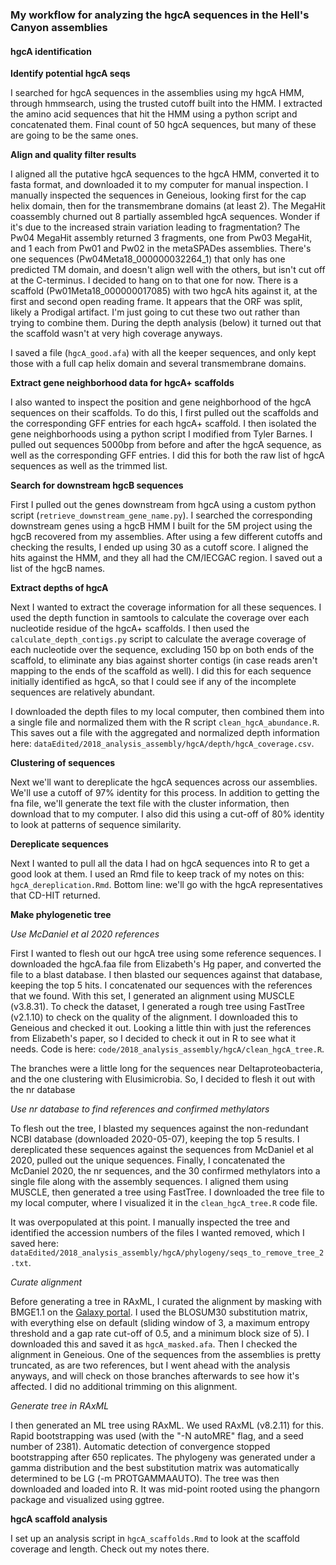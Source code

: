 ### My workflow for analyzing the hgcA sequences in the Hell's Canyon assemblies

#### hgcA identification


**Identify potential hgcA seqs**

I searched for hgcA sequences in the assemblies using my hgcA HMM, through hmmsearch, using the trusted cutoff built into the HMM.
I extracted the amino acid sequences that hit the HMM using a python script and concatenated them.
Final count of 50 hgcA sequences, but many of these are going to be the same ones.

**Align and quality filter results**

I aligned all the putative hgcA sequences to the hgcA HMM, converted it to fasta format, and downloaded it to my computer for manual inspection.
I manually inspected the sequences in Geneious, looking first for the cap helix domain, then for the transmembrane domains (at least 2).
The MegaHit coassembly churned out 8 partially assembled hgcA sequences.
Wonder if it's due to the increased strain variation leading to fragmentation?
The Pw04 MegaHit assembly returned 3 fragments, one from Pw03 MegaHit, and 1 each from Pw01 and Pw02 in the metaSPADes assemblies.
There's one sequences (Pw04Meta18_000000032264_1) that only has one predicted TM domain, and doesn't align well with the others, but isn't cut off at the C-terminus.
I decided to hang on to that one for now.
There is a scaffold (Pw01Meta18_000000017085) with two hgcA hits against it, at the first and second open reading frame.
It appears that the ORF was split, likely a Prodigal artifact.
I'm just going to cut these two out rather than trying to combine them.
During the depth analysis (below) it turned out that the scaffold wasn't at very high coverage anyways.

I saved a file (`hgcA_good.afa`) with all the keeper sequences, and only kept those with a full cap helix domain and several transmembrane domains.



**Extract gene neighborhood data for hgcA+ scaffolds**

I also wanted to inspect the position and gene neighborhood of the hgcA sequences on their scaffolds.
To do this, I first pulled out the scaffolds and the corresponding GFF entries for each hgcA+ scaffold.
I then isolated the gene neighborhoods using a python script I modified from Tyler Barnes.
I pulled out sequences 5000bp from before and after the hgcA sequence, as well as the corresponding GFF entries.
I did this for both the raw list of hgcA sequences as well as the trimmed list.



**Search for downstream hgcB sequences**

First I pulled out the genes downstream from hgcA using a custom python script (`retrieve_downstream_gene_name.py`).
I searched the corresponding downstream genes using a hgcB HMM I built for the 5M project using the hgcB recovered from my assemblies.
After using a few different cutoffs and checking the results, I ended up using 30 as a cutoff score.
I aligned the hits against the HMM, and they all had the CM/IECGAC region.
I saved out a list of the hgcB names.


**Extract depths of hgcA**

Next I wanted to extract the coverage information for all these sequences.
I used the depth function in samtools to calculate the coverage over each nucleotide residue of the hgcA+ scaffolds.
I then used the `calculate_depth_contigs.py` script to calculate the average coverage of each nucleotide over the sequence, excluding 150 bp on both ends of the scaffold, to eliminate any bias against shorter contigs (in case reads aren't mapping to the ends of the scaffold as well).
I did this for each sequence initially identified as hgcA, so that I could see if any of the incomplete sequences are relatively abundant.

I downloaded the depth files to my local computer, then combined them into a single file and normalized them with the R script `clean_hgcA_abundance.R`.
This saves out a file with the aggregated and normalized depth information here: `dataEdited/2018_analysis_assembly/hgcA/depth/hgcA_coverage.csv`.


**Clustering of sequences**

Next we'll want to dereplicate the hgcA sequences across our assemblies.
We'll use a cutoff of 97% identity for this process.
In addition to getting the fna file, we'll generate the text file with the cluster information, then download that to my computer.
I also did this using a cut-off of 80% identity to look at patterns of sequence similarity.

**Dereplicate sequences**

Next I wanted to pull all the data I had on hgcA sequences into R to get a good look at them.
I used an Rmd file to keep track of my notes on this: `hgcA_dereplication.Rmd`.
Bottom line: we'll go with the hgcA representatives that CD-HIT returned.


**Make phylogenetic tree**

*Use McDaniel et al 2020 references*

First I wanted to flesh out our hgcA tree using some reference sequences.
I downloaded the hgcA.faa file from Elizabeth's Hg paper, and converted the file to a blast database.
I then blasted our sequences against that database, keeping the top 5 hits.
I concatenated our sequences with the references that we found.
With this set, I generated an alignment using MUSCLE (v3.8.31).
To check the dataset, I generated a rough tree using FastTree (v2.1.10) to check on the quality of the alignment.
I downloaded this to Geneious and checked it out.
Looking a little thin with just the references from Elizabeth's paper, so I decided to check it out in R to see what it needs.
Code is here: `code/2018_analysis_assembly/hgcA/clean_hgcA_tree.R`.

The branches were a little long for the sequences near Deltaproteobacteria, and the one clustering with Elusimicrobia.
So, I decided to flesh it out with the nr database

*Use nr database to find references and confirmed methylators*

To flesh out the tree, I blasted my sequences against the non-redundant NCBI database (downloaded 2020-05-07), keeping the top 5 results.
I dereplicated these sequences against the sequences from McDaniel et al 2020, pulled out the unique sequences.
Finally, I concatenated the McDaniel 2020, the nr sequences, and the 30 confirmed methylators into a single file along with the assembly sequences.
I aligned them using MUSCLE, then generated a tree using FastTree.
I downloaded the tree file to my local computer, where I visualized it in the `clean_hgcA_tree.R` code file.

It was overpopulated at this point.
I manually inspected the tree and identified the accession numbers of the files I wanted removed, which I saved here: `dataEdited/2018_analysis_assembly/hgcA/phylogeny/seqs_to_remove_tree_2.txt`.




*Curate alignment*

Before generating a tree in RAxML, I curated the alignment by masking with BMGE1.1 on the [Galaxy portal](https://galaxy.pasteur.fr/?tool_id=toolshed.pasteur.fr%2Frepos%2Fdcorreia%2Fbmge%2Fbmge%2F1.12&version=1.12&__identifer=5anq311b6rv).
I used the BLOSUM30 substitution matrix, with everything else on default (sliding window of 3, a maximum entropy threshold and a gap rate cut-off of 0.5, and a minimum block size of 5).
I downloaded this and saved it as `hgcA_masked.afa`.
Then I checked the alignment in Geneious.
One of the sequences from the assemblies is pretty truncated, as are two references, but I went ahead with the analysis anyways, and will check on those branches afterwards to see how it's affected.
I did no additional trimming on this alignment.


*Generate tree in RAxML*

I then generated an ML tree using RAxML.
We used RAxML (v8.2.11) for this.
Rapid bootstrapping was used (with the "-N autoMRE" flag, and a seed number of 2381).
Automatic detection of convergence stopped bootstrapping after 650 replicates.
The phylogeny was generated under a gamma distribution and the best substitution matrix was automatically determined to be LG (-m PROTGAMMAAUTO).
The tree was then downloaded and loaded into R. It was mid-point rooted using the phangorn package and visualized using ggtree.



**hgcA scaffold analysis**

I set up an analysis script in `hgcA_scaffolds.Rmd` to look at the scaffold coverage and length.
Check out my notes there.
